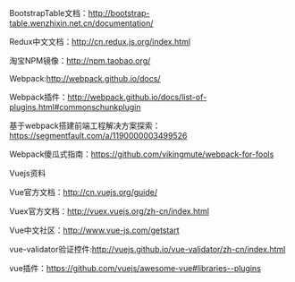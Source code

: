 BootstrapTable文档：http://bootstrap-table.wenzhixin.net.cn/documentation/

Redux中文文档：http://cn.redux.js.org/index.html

淘宝NPM镜像：http://npm.taobao.org/

Webpack:http://webpack.github.io/docs/

Webpack插件：http://webpack.github.io/docs/list-of-plugins.html#commonschunkplugin

基于webpack搭建前端工程解决方案探索：https://segmentfault.com/a/1190000003499526

Webpack傻瓜式指南：https://github.com/vikingmute/webpack-for-fools

Vuejs资料

Vue官方文档：http://cn.vuejs.org/guide/

Vuex官方文档：http://vuex.vuejs.org/zh-cn/index.html

Vue中文社区：http://www.vue-js.com/getstart

vue-validator验证控件:http://vuejs.github.io/vue-validator/zh-cn/index.html

vue插件：https://github.com/vuejs/awesome-vue#libraries--plugins

